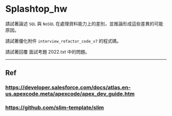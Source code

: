 # Splashtop_hw

請試著論述 `SQL` 與 `NoSQL` 在處理資料能力上的差別，並推論形成這些差異的可能原因。

請試著優化附件 `interview_refactor_code_v7` 的程式碼。

請試著回覆 面試考題 2022.txt 中的問題。

---

## Ref

### https://developer.salesforce.com/docs/atlas.en-us.apexcode.meta/apexcode/apex_dev_guide.htm

### https://github.com/slim-template/slim
